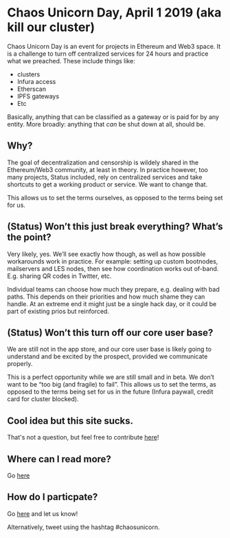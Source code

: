 # Chaos Unicorn Day, April 1 2019 (aka kill our cluster)

Chaos Unicorn Day is an event for projects in Ethereum and Web3 space. It is a challenge to turn off centralized services for 24 hours and practice what we preached. These include things like:

- clusters
- Infura access
- Etherscan
- IPFS gateways
- Etc

Basically, anything that can be classified as a gateway or is paid for by any entity. More broadly: anything that _can_ be shut down at all, should be.

## Why?

The goal of decentralization and censorship is wildely shared in the Ethereum/Web3 community, at least in theory. In practice however, too many projects, Status included, rely on centralized services and take shortcuts to get a working product or service. We want to change that.

This allows us to set the terms ourselves, as opposed to the terms being set for us.

## (Status) Won’t this just break everything? What’s the point?
Very likely, yes. We’ll see exactly how though, as well as how possible workarounds work in practice. For example: setting up custom bootnodes, mailservers and LES nodes, then see how coordination works out of-band. E.g. sharing QR codes in Twitter, etc.

Individual teams can choose how much they prepare, e.g. dealing with bad paths. This depends on their priorities and how much shame they can handle. At an extreme end it might just be a single hack day, or it could be part of existing prios but reinforced.

## (Status) Won’t this turn off our core user base?
We are still not in the app store, and our core user base is likely going to understand and be excited by the prospect, provided we communicate properly.

This is a perfect opportunity while we are still small and in beta. We don’t want to be “too big (and fragile) to fail”. This allows us to set the terms, as opposed to the terms being set for us in the future (Infura paywall, credit card for cluster blocked).

## Cool idea but this site sucks.
That's not a question, but feel free to contribute [here](https://github.com/status-im/chaos-unicorn-day)!

## Where can I read more?
Go [here](https://discuss.status.im/t/chaos-unicorn-day-april-1-2019-aka-kill-our-cluster/974/)

## How do I particpate?
Go [here](https://discuss.status.im/t/chaos-unicorn-day-april-1-2019-aka-kill-our-cluster/974/) and let us know!

Alternatively, tweet using the hashtag #chaosunicorn.

